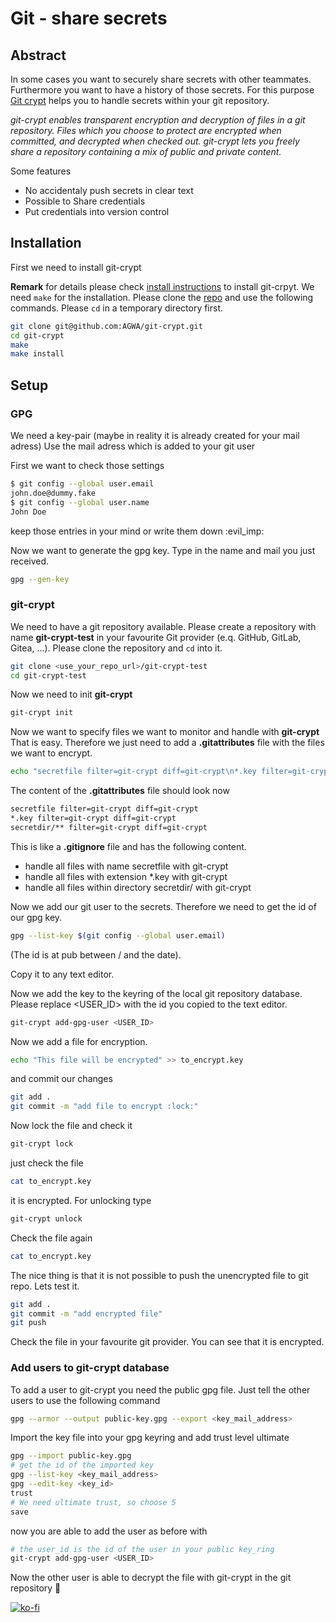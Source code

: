 # Git - share secrets

## Abstract

In some cases you want to securely share secrets with other teammates. Furthermore you want to have a history of those secrets.
For this purpose [Git crypt][git-crypt] helps you to handle secrets within your git repository.

*git-crypt enables transparent encryption and decryption of files in a git repository. Files which you choose to protect are encrypted when committed, and decrypted when checked out. git-crypt lets you freely share a repository containing a mix of public and private content.*

Some features

- No accidentaly push secrets in clear text
- Possible to Share credentials
- Put credentials into version control

## Installation

First we need to install git-crypt

**Remark** for details please check [install instructions][git-crypt-install] to install git-crpyt.
We need `make` for the installation.
Please clone the [repo][git-crypt] and use the following commands.
Please `cd` in a temporary directory first.

```bash
git clone git@github.com:AGWA/git-crypt.git
cd git-crypt
make
make install
```

## Setup

### GPG

We need a key-pair (maybe in reality it is already created for your mail adress)
Use the mail adress which is added to your git user

First we want to check those settings

```bash
$ git config --global user.email
john.doe@dummy.fake
$ git config --global user.name
John Doe
```

keep those entries in your mind or write them down :evil_imp:

Now we want to generate the gpg key.
Type in the name and mail you just received.

```bash
gpg --gen-key
```

### git-crypt

We need to have a git repository available. Please create a repository with name **git-crypt-test** in your favourite Git provider (e.q. GitHub, GitLab, Gitea, ...).
Please clone the repository and `cd` into it.

```bash
git clone <use_your_repo_url>/git-crypt-test
cd git-crypt-test
```

Now we need to init **git-crypt**

```bash
git-crypt init
```

Now we want to specify files we want to monitor and handle with **git-crypt**
That is easy. Therefore we just need to add a **.gitattributes** file with the files we want to encrypt.

```bash
echo "secretfile filter=git-crypt diff=git-crypt\n*.key filter=git-crypt diff=git-crypt\nsecretdir/** filter=git-crypt diff=git-crypt" >> .gitattributes
```

The content of the **.gitattributes** file should look now

```txt
secretfile filter=git-crypt diff=git-crypt
*.key filter=git-crypt diff=git-crypt
secretdir/** filter=git-crypt diff=git-crypt
```

This is like a **.gitignore** file and has the following content.

- handle all files with name secretfile with git-crypt
- handle all files with extension *.key with git-crypt
- handle all files within directory secretdir/ with git-crypt

Now we add our git user to the secrets. Therefore we need to get the id of our gpg key.

```bash
gpg --list-key $(git config --global user.email)
```

(The id is at pub between / and the date).

Copy it to any text editor.

Now we add the key to the keyring of the local git repository database.
Please replace <USER_ID> with the id you copied to the text editor.

```bash
git-crypt add-gpg-user <USER_ID>
```

Now we add a file for encryption.

```bash
echo "This file will be encrypted" >> to_encrypt.key
```

and commit our changes

```bash
git add .
git commit -m "add file to encrypt :lock:"
```

Now lock the file and check it

```bash
git-crypt lock
```

just check the file

```bash
cat to_encrypt.key
```

it is encrypted. For unlocking type

```bash
git-crypt unlock
```

Check the file again

```bash
cat to_encrypt.key
```

The nice thing is that it is not possible to push the unencrypted file to git repo.
Lets test it.

```bash
git add .
git commit -m "add encrypted file"
git push
```

Check the file in your favourite git provider. You can see that it is encrypted.

### Add users to git-crypt database

To add a user to git-crypt you need the public gpg file.
Just tell the other users to use the following command

```bash
gpg --armor --output public-key.gpg --export <key_mail_address>
```

Import the key file into your gpg keyring and add trust level ultimate

```bash
gpg --import public-key.gpg
# get the id of the imported key
gpg --list-key <key_mail_address>
gpg --edit-key <key_id>
trust
# We need ultimate trust, so choose 5
save
```

now you are able to add the user as before with

```bash
# the user_id is the id of the user in your public key_ring
git-crypt add-gpg-user <USER_ID>
```

Now the other user is able to decrypt the file with git-crypt in the git repository :rocket:

[![ko-fi](https://ko-fi.com/img/githubbutton_sm.svg)](https://ko-fi.com/A0A4EKB66)

[git-crypt]: https://github.com/AGWA/git-crypt
[git-crypt-install]: https://github.com/AGWA/git-crypt/blob/master/INSTALL.md
